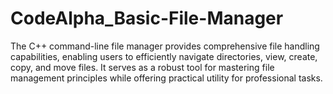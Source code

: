 # CodeAlpha_Basic-File-Manager
The C++ command-line file manager provides comprehensive file handling capabilities, enabling users to efficiently navigate directories, view, create, copy, and move files. It serves as a robust tool for mastering file management principles while offering practical utility for professional tasks.
